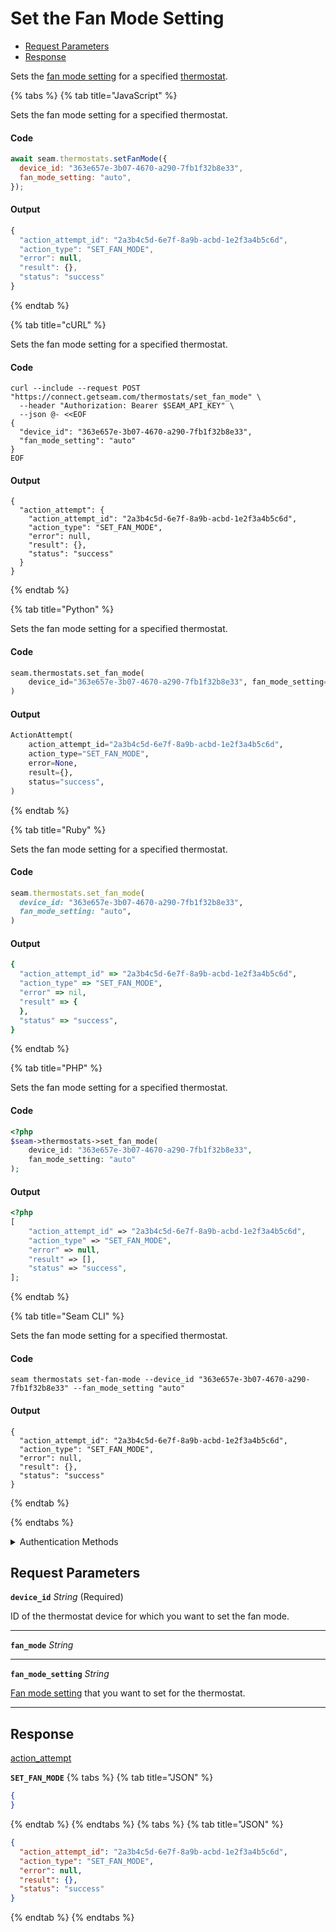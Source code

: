 # Set the Fan Mode Setting

- [Request Parameters](#request-parameters)
- [Response](#response)

Sets the [fan mode setting](https://docs.seam.co/latest/capability-guides/thermostats/configure-current-climate-settings#fan-mode-settings) for a specified [thermostat](https://docs.seam.co/latest/capability-guides/thermostats).


{% tabs %}
{% tab title="JavaScript" %}

Sets the fan mode setting for a specified thermostat.

#### Code

```javascript
await seam.thermostats.setFanMode({
  device_id: "363e657e-3b07-4670-a290-7fb1f32b8e33",
  fan_mode_setting: "auto",
});
```

#### Output

```javascript
{
  "action_attempt_id": "2a3b4c5d-6e7f-8a9b-acbd-1e2f3a4b5c6d",
  "action_type": "SET_FAN_MODE",
  "error": null,
  "result": {},
  "status": "success"
}
```
{% endtab %}

{% tab title="cURL" %}

Sets the fan mode setting for a specified thermostat.

#### Code

```curl
curl --include --request POST "https://connect.getseam.com/thermostats/set_fan_mode" \
  --header "Authorization: Bearer $SEAM_API_KEY" \
  --json @- <<EOF
{
  "device_id": "363e657e-3b07-4670-a290-7fb1f32b8e33",
  "fan_mode_setting": "auto"
}
EOF
```

#### Output

```curl
{
  "action_attempt": {
    "action_attempt_id": "2a3b4c5d-6e7f-8a9b-acbd-1e2f3a4b5c6d",
    "action_type": "SET_FAN_MODE",
    "error": null,
    "result": {},
    "status": "success"
  }
}
```
{% endtab %}

{% tab title="Python" %}

Sets the fan mode setting for a specified thermostat.

#### Code

```python
seam.thermostats.set_fan_mode(
    device_id="363e657e-3b07-4670-a290-7fb1f32b8e33", fan_mode_setting="auto"
)
```

#### Output

```python
ActionAttempt(
    action_attempt_id="2a3b4c5d-6e7f-8a9b-acbd-1e2f3a4b5c6d",
    action_type="SET_FAN_MODE",
    error=None,
    result={},
    status="success",
)
```
{% endtab %}

{% tab title="Ruby" %}

Sets the fan mode setting for a specified thermostat.

#### Code

```ruby
seam.thermostats.set_fan_mode(
  device_id: "363e657e-3b07-4670-a290-7fb1f32b8e33",
  fan_mode_setting: "auto",
)
```

#### Output

```ruby
{
  "action_attempt_id" => "2a3b4c5d-6e7f-8a9b-acbd-1e2f3a4b5c6d",
  "action_type" => "SET_FAN_MODE",
  "error" => nil,
  "result" => {
  },
  "status" => "success",
}
```
{% endtab %}

{% tab title="PHP" %}

Sets the fan mode setting for a specified thermostat.

#### Code

```php
<?php
$seam->thermostats->set_fan_mode(
    device_id: "363e657e-3b07-4670-a290-7fb1f32b8e33",
    fan_mode_setting: "auto"
);
```

#### Output

```php
<?php
[
    "action_attempt_id" => "2a3b4c5d-6e7f-8a9b-acbd-1e2f3a4b5c6d",
    "action_type" => "SET_FAN_MODE",
    "error" => null,
    "result" => [],
    "status" => "success",
];
```
{% endtab %}

{% tab title="Seam CLI" %}

Sets the fan mode setting for a specified thermostat.

#### Code

```seam_cli
seam thermostats set-fan-mode --device_id "363e657e-3b07-4670-a290-7fb1f32b8e33" --fan_mode_setting "auto"
```

#### Output

```seam_cli
{
  "action_attempt_id": "2a3b4c5d-6e7f-8a9b-acbd-1e2f3a4b5c6d",
  "action_type": "SET_FAN_MODE",
  "error": null,
  "result": {},
  "status": "success"
}
```
{% endtab %}

{% endtabs %}


<details>

<summary>Authentication Methods</summary>

- API key
- Client session token
- Personal access token
  <br>Must also include the `seam-workspace` header in the request.

To learn more, see [Authentication](https://docs.seam.co/latest/api/authentication).
</details>

## Request Parameters

**`device_id`** *String* (Required)

ID of the thermostat device for which you want to set the fan mode.

---

**`fan_mode`** *String*

---

**`fan_mode_setting`** *String*

[Fan mode setting](https://docs.seam.co/latest/capability-guides/thermostats/configure-current-climate-settings#fan-mode-settings) that you want to set for the thermostat.

---


## Response

[action\_attempt](./)

**`SET_FAN_MODE`**
{% tabs %}
{% tab title="JSON" %}
```json
{
}
```
{% endtab %}
{% endtabs %}
{% tabs %}
{% tab title="JSON" %}
```json
{
  "action_attempt_id": "2a3b4c5d-6e7f-8a9b-acbd-1e2f3a4b5c6d",
  "action_type": "SET_FAN_MODE",
  "error": null,
  "result": {},
  "status": "success"
}
```
{% endtab %}
{% endtabs %}
